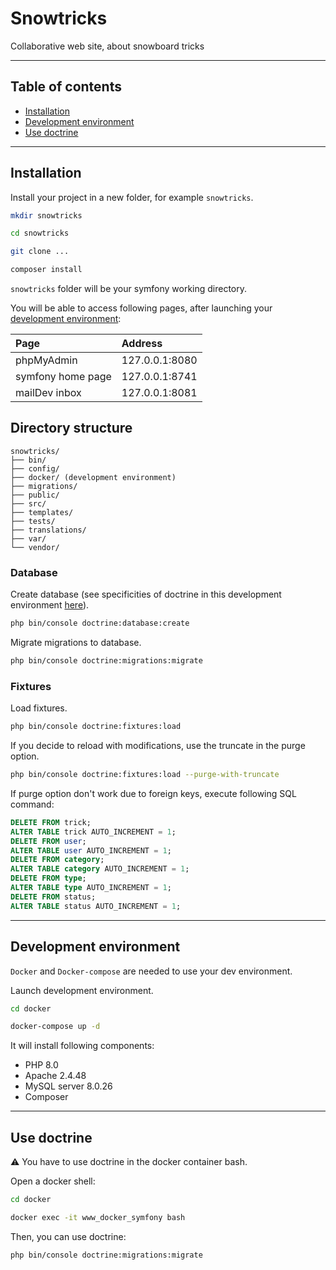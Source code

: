 # Snowtricks

Collaborative web site, about snowboard tricks

* * *

## Table of contents

-   [Installation](#installation)
-   [Development environment](#development-environment)
-   [Use doctrine](#use-doctrine)

* * *

## Installation

Install your project in a new folder, for example `snowtricks`.

```bash
mkdir snowtricks

cd snowtricks

git clone ...

composer install
```

`snowtricks` folder will be your symfony working directory.

You will be able to access following pages, after launching your [development environment](#development-environment):

| Page              | Address        |
| :---------------- | :------------- |
| phpMyAdmin        | 127.0.0.1:8080 |
| symfony home page | 127.0.0.1:8741 |
| mailDev inbox     | 127.0.0.1:8081 |

## Directory structure

    snowtricks/
    ├── bin/
    ├── config/
    ├── docker/ (development environment)
    ├── migrations/
    ├── public/
    ├── src/
    ├── templates/
    ├── tests/
    ├── translations/
    ├── var/
    └── vendor/

### Database

Create database (see specificities of doctrine in this development environment [here](#use-doctrine)).

```bash
php bin/console doctrine:database:create
```

Migrate migrations to database.

```bash
php bin/console doctrine:migrations:migrate
```

### Fixtures

Load fixtures.

```bash
php bin/console doctrine:fixtures:load
```

If you decide to reload with modifications, use the truncate in the purge option.

```bash
php bin/console doctrine:fixtures:load --purge-with-truncate
```

If purge option don't work due to foreign keys, execute following SQL command:

```SQL
DELETE FROM trick;
ALTER TABLE trick AUTO_INCREMENT = 1;
DELETE FROM user;
ALTER TABLE user AUTO_INCREMENT = 1;
DELETE FROM category;
ALTER TABLE category AUTO_INCREMENT = 1;
DELETE FROM type;
ALTER TABLE type AUTO_INCREMENT = 1;
DELETE FROM status;
ALTER TABLE status AUTO_INCREMENT = 1;
```

* * *

## Development environment

`Docker` and `Docker-compose` are needed to use your dev environment.

Launch development environment.

```bash
cd docker

docker-compose up -d
```

It will install following components:

-   PHP 8.0
-   Apache 2.4.48
-   MySQL server 8.0.26
-   Composer

* * *

## Use doctrine

:warning: You have to use doctrine in the docker container bash.

Open a docker shell:

```bash
cd docker

docker exec -it www_docker_symfony bash
```

Then, you can use doctrine:

```bash
php bin/console doctrine:migrations:migrate
```
